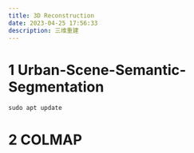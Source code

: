 ```yaml
---
title: 3D Reconstruction
date: 2023-04-25 17:56:33
description: 三维重建
---
```




# 1 Urban-Scene-Semantic-Segmentation



```shell
sudo apt update
```







# 2 COLMAP



